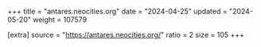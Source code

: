 +++
title = "antares.neocities.org"
date = "2024-04-25"
updated = "2024-05-20"
weight = 107579

[extra]
source = "https://antares.neocities.org/"
ratio = 2
size = 105
+++
